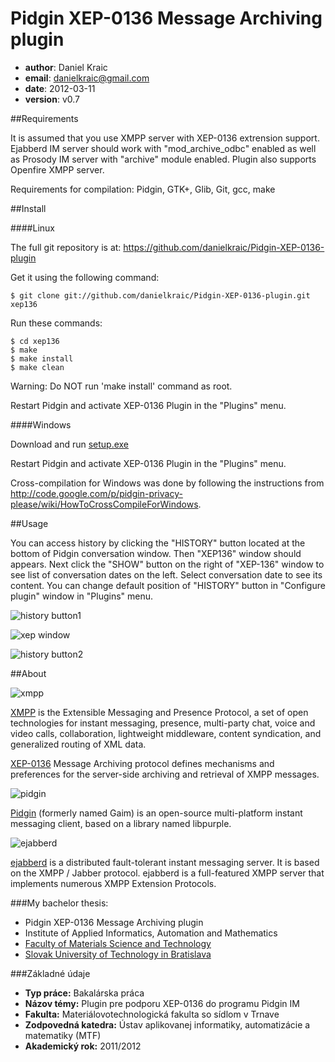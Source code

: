 Pidgin XEP-0136 Message Archiving plugin
========================================

* **author**: Daniel Kraic
* **email**: danielkraic@gmail.com
* **date**: 2012-03-11
* **version**: v0.7


##Requirements

It is assumed that you use XMPP server with XEP-0136 extrension support. Ejabberd IM server should work with "mod\_archive\_odbc" enabled as well as Prosody IM server with "archive" module enabled. Plugin also supports Openfire XMPP server.


Requirements for compilation: Pidgin, GTK+, Glib, Git, gcc, make

##Install

####Linux

The full git repository is at: <https://github.com/danielkraic/Pidgin-XEP-0136-plugin>

Get it using the following command:

    $ git clone git://github.com/danielkraic/Pidgin-XEP-0136-plugin.git xep136


Run these commands:

    $ cd xep136
    $ make
    $ make install
    $ make clean

Warning: Do NOT run 'make install' command as root.

Restart Pidgin and activate XEP-0136 Plugin in the "Plugins" menu.

####Windows 

Download and run [setup.exe](https://github.com/downloads/danielkraic/Pidgin-XEP-0136-plugin/setup.exe)

Restart Pidgin and activate XEP-0136 Plugin in the "Plugins" menu.

Cross-compilation for Windows was done by following the instructions from <http://code.google.com/p/pidgin-privacy-please/wiki/HowToCrossCompileForWindows>.


##Usage

You can access history by clicking the "HISTORY" button located at the bottom of Pidgin conversation window. Then "XEP136" window should appears. Next click the "SHOW" button on the right of "XEP-136" window to see list of conversation dates on the left. Select conversation date to see its content. You can change default position of "HISTORY" button in "Configure plugin" window in "Plugins" menu. 

![history button1](http://i450.photobucket.com/albums/qq222/kzr_discofil/histbutton1.jpg)

![xep window](http://i450.photobucket.com/albums/qq222/kzr_discofil/docs_xep_main.jpg)

![history button2](http://i450.photobucket.com/albums/qq222/kzr_discofil/histbutton2.jpg)

##About


![xmpp](http://xmpp.org/images/xmpp-small.png)

[XMPP](http://xmpp.org) is the Extensible Messaging and Presence Protocol, a set of open technologies for instant messaging, presence, multi-party chat, voice and video calls, collaboration, lightweight middleware, content syndication, and generalized routing of XML data. 

[XEP-0136](http://xmpp.org/extensions/xep-0136.html) Message Archiving protocol defines mechanisms and preferences for the server-side archiving and retrieval of XMPP messages.



![pidgin](http://upload.wikimedia.org/wikipedia/commons/thumb/1/18/Pidgin.svg/48px-Pidgin.svg.png)

[Pidgin](http://pidgin.im) (formerly named Gaim) is an open-source multi-platform instant messaging client, based on a library named libpurple.



![ejabberd](http://www.process-one.net/images/ejabberd_logo.png)

[ejabberd](http://www.process-one.net/en/ejabberd/) is a distributed fault-tolerant instant messaging server. It is based on the XMPP / Jabber protocol. ejabberd is a full-featured XMPP server that implements numerous XMPP Extension Protocols.


###My bachelor thesis:

* Pidgin XEP-0136 Message Archiving plugin
* Institute of Applied Informatics, Automation and Mathematics 
* [Faculty of Materials Science and Technology](http://www.mtf.stuba.sk)
* [Slovak University of Technology in Bratislava](http://www.stuba.sk)


###Základné údaje

* **Typ práce:** Bakalárska práca
* **Názov témy:** Plugin pre podporu XEP-0136 do programu Pidgin IM
* **Fakulta:** Materiálovotechnologická fakulta so sídlom v Trnave
* **Zodpovedná katedra:** Ústav aplikovanej informatiky, automatizácie a matematiky (MTF)
* **Akademický rok:** 2011/2012
